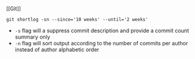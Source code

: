 [[Git]]

`git shortlog -sn --since='10 weeks' --until='2 weeks'`

- `-s` flag will a suppress commit description and provide a commit count summary only
- `-n` flag will sort output according to the number of commits per author instead of author alphabetic order
